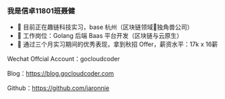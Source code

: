### 我是信卓11801班聂健
- 🔭 目前正在趣链科技实习，base 杭州（区块链领域🦄独角兽公司）
- 🌱 工作岗位：Golang 后端 Baas 平台开发（区块链与云原生） 
- 🤔 通过三个月实习期间的优秀表现，拿到秋招 Offer，薪资水平：17k x 16薪

Wechat Offcial Account：gocloudcoder

Blog：https://blog.gocloudcoder.com

Github：https://github.com/jaronnie
